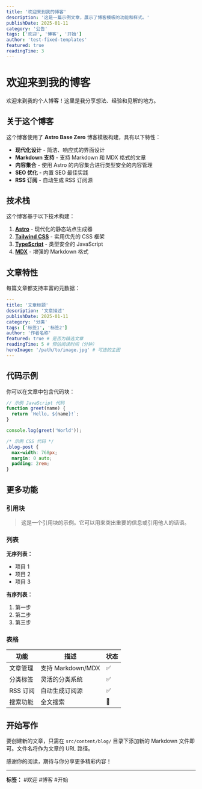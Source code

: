 ```yaml
---
title: '欢迎来到我的博客'
description: '这是一篇示例文章，展示了博客模板的功能和样式。'
publishDate: 2025-01-11
category: '公告'
tags: ['欢迎', '博客', '开始']
author: 'test-fixed-templates'
featured: true
readingTime: 3
---
```


# 欢迎来到我的博客

欢迎来到我的个人博客！这里是我分享想法、经验和见解的地方。

## 关于这个博客

这个博客使用了 **Astro Base Zero** 博客模板构建，具有以下特性：

- **现代化设计** - 简洁、响应式的界面设计
- **Markdown 支持** - 支持 Markdown 和 MDX 格式的文章
- **内容集合** - 使用 Astro 的内容集合进行类型安全的内容管理
- **SEO 优化** - 内置 SEO 最佳实践
- **RSS 订阅** - 自动生成 RSS 订阅源

## 技术栈

这个博客基于以下技术构建：

1. **[Astro](https://astro.build/)** - 现代化的静态站点生成器
2. **[Tailwind CSS](https://tailwindcss.com/)** - 实用优先的 CSS 框架
3. **[TypeScript](https://www.typescriptlang.org/)** - 类型安全的 JavaScript
4. **[MDX](https://mdxjs.com/)** - 增强的 Markdown 格式

## 文章特性

每篇文章都支持丰富的元数据：

```yaml
---
title: '文章标题'
description: '文章描述'
publishDate: 2025-01-11
category: '分类'
tags: ['标签1', '标签2']
author: '作者名称'
featured: true # 是否为精选文章
readingTime: 5 # 预估阅读时间（分钟）
heroImage: '/path/to/image.jpg' # 可选的主图
---
```

## 代码示例

你可以在文章中包含代码块：

```javascript
// 示例 JavaScript 代码
function greet(name) {
  return `Hello, ${name}!`;
}

console.log(greet('World'));
```

```css
/* 示例 CSS 代码 */
.blog-post {
  max-width: 768px;
  margin: 0 auto;
  padding: 2rem;
}
```

## 更多功能

### 引用块

> 这是一个引用块的示例。它可以用来突出重要的信息或引用他人的话语。

### 列表

**无序列表：**

- 项目 1
- 项目 2
- 项目 3

**有序列表：**

1. 第一步
2. 第二步
3. 第三步

### 表格

| 功能     | 描述              | 状态 |
| -------- | ----------------- | ---- |
| 文章管理 | 支持 Markdown/MDX | ✅   |
| 分类标签 | 灵活的分类系统    | ✅   |
| RSS 订阅 | 自动生成订阅源    | ✅   |
| 搜索功能 | 全文搜索          | 🚧   |

## 开始写作

要创建新的文章，只需在 `src/content/blog/`
目录下添加新的 Markdown 文件即可。文件名将作为文章的 URL 路径。

感谢你的阅读，期待与你分享更多精彩内容！

---

**标签：** #欢迎 #博客 #开始
